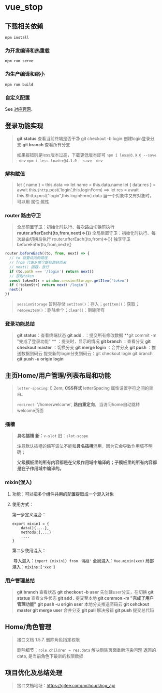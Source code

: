 # vue_stop

## 下载相关依赖
```
npm install
```

### 为开发编译和热重载
```
npm run serve
```

### 为生产编译和缩小

```
npm run build
```

### 自定义配置

See [对应官网](https://cli.vuejs.org/zh/guide/).

## 登录功能实现

> **git status**		查看当前终端是否干净
> git checkout -b login		创建login登录分支
> **git branch**		查看所有分支
> 
> 如果报错则是less版本过高，下载更低版本即可
> `npm i less@3.9.0 --save -dev`
> `npm i less-loader@4.1.0 --save -dev`
### 解构赋值

> let { name } = this.data	==> 	let name = this.data.name
> let { data:res } = await this.`$http`.post('login',this.loginForm)	==>	let res = await this.$http.post("login",this.loginForm).data
> 当一个对象中又有对象时，可以用 属性:属性
### router 路由守卫
> 全局前置守卫：初始化时执行、每次路由切换前执行	**router.afterEach((to,from,next)=>{})**
> 全局后置守卫：初始化时执行、每次路由切换后执行	router.afterEach((to,from)=>{})
> 独享守卫	beforeEnter(to,from,next){}
```js
router.beforeEach((to, from, next) => {
  // to 将要访问的路径
  // from 代表从哪个路径跳转而来
  // next() 函数，放行
  if (to.path === '/login') return next()
  // 获取token
  const tokenStr = window.sessionStorage.getItem('token')
  if (!tokenStr) return next('/login')
  next()
})
```

> `sessionStorage` 暂时存储
> `setItem()`：存入；`getItem()`：获取；`removeItem()`：删除单个；`clear()`：删除所有

### 登录功能总结

> **git status**：查看终端状态
> **git add .** ：提交所有修改数据
> **git commit -m "完成了登录功能" ** ：提交时，显示的情况
> **git branch** ：查看分支	**git checkout master** ：切换分支	**git merge login** ：合并分支
> **git push** ：推送数据到码云
> 提交新的login分支到码云：git checkout login	git branch	**git push -u origin login**

## 主页Home/用户管理/列表布局和功能

> `letter-spacing`: 0.2em;	**CSS样式**	letterSpacing 属性设置字符之间的空白。
>
> `redirect`: '/home/welcome',		**路由重定向**，当访问home自动跳转welcome页面

### 插槽

> **具名插槽**	**新：**`v-slot`  旧：`slot-scope`
>
> <template v-slot:default="slotProps">
> {{ slotProps.user.firstName }}
> </template>
> 
> <template v-slot="slotProps">
> {{ slotProps.user.firstName }}
> </template>
>
><template v-slot="userList">
><el-switch v-model="userList.row.mg_state"></el-switch>
></template>
>
> 注意默认插槽的缩写语法不能和**具名插槽**混用，因为它会导致作用域不明确；
>
> **父级模板里的所有内容都是在父级作用域中编译的；子模板里的所有内容都是在子作用域中编译的。**

### mixin(混入)

1. 功能：可以把多个组件共用的配置提取成一个混入对象

2. 使用方式：

    第一步定义混合：

    ```
    export mixin1 = {
        data(){....},
        methods:{....}
        ....
    }
    ```
    
    第二步使用混入：
    
    ​	导入混入：`import {mixin1} from '路径'`
    ​	全局混入：```Vue.mixin(xxx)```
    ​	局部混入：```mixins:['xxx']	```

### 用户管理总结

>   **git branch** 查看状态	**git checkout -b user** 先创建user分支，在切换
>**git status** 查看文件状态	**git add .** 提交至本地		**git common -m "完成了用户管理功能"**
>**git push -u origin user** 本地分支推送至码云	**git cehckout master git merge user** 合并分支
>   **git pull** 解决报错  **git push** 提交总代码



## Home/角色管理

>   接口文档 	1.5.7. 删除角色指定权限
>
>   删除细节：`role.children = res.data` 解决删除页面重新渲染问题 返回的data, 是当前角色下最新的权限数据

## 项目优化及总结处理

>   接口文档地址：https://gitee.com/mchou/shop_api
